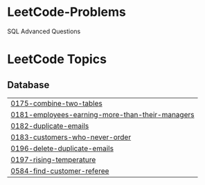# LeetCode-Problems
SQL Advanced Questions 

<!---LeetCode Topics Start-->
# LeetCode Topics
## Database
|  |
| ------- |
| [0175-combine-two-tables](https://github.com/pranatim19/LeetCode-Problems/tree/master/0175-combine-two-tables) |
| [0181-employees-earning-more-than-their-managers](https://github.com/pranatim19/LeetCode-Problems/tree/master/0181-employees-earning-more-than-their-managers) |
| [0182-duplicate-emails](https://github.com/pranatim19/LeetCode-Problems/tree/master/0182-duplicate-emails) |
| [0183-customers-who-never-order](https://github.com/pranatim19/LeetCode-Problems/tree/master/0183-customers-who-never-order) |
| [0196-delete-duplicate-emails](https://github.com/pranatim19/LeetCode-Problems/tree/master/0196-delete-duplicate-emails) |
| [0197-rising-temperature](https://github.com/pranatim19/LeetCode-Problems/tree/master/0197-rising-temperature) |
| [0584-find-customer-referee](https://github.com/pranatim19/LeetCode-Problems/tree/master/0584-find-customer-referee) |
<!---LeetCode Topics End-->